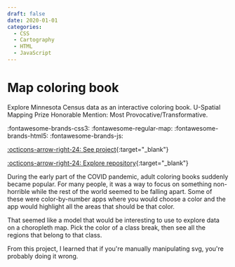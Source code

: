 ```yaml
---
draft: false 
date: 2020-01-01
categories:
  - CSS
  - Cartography
  - HTML
  - JavaScript
---
```



# Map coloring book

Explore Minnesota Census data as an interactive coloring book. U-Spatial Mapping Prize Honorable Mention: Most Provocative/Transformative.

:fontawesome-brands-css3:
:fontawesome-regular-map:
:fontawesome-brands-html5:
:fontawesome-brands-js:

[:octicons-arrow-right-24: See project](https://projects.travisormsby.com/map-coloring-book){:target="_blank"}

[:octicons-arrow-right-24: Explore repository](https://github.com/travisormsby/map-coloring-book){:target="_blank"}

<!-- more -->

During the early part of the COVID pandemic, adult coloring books suddenly became popular. For many people, it was a way to focus on something non-horrible while the rest of the world seemed to be falling apart. Some of these were color-by-number apps where you would choose a color and the app would highlight all the areas that should be that color. 

That seemed like a model that would be interesting to use to explore data on a choropleth map. Pick the color of a class break, then see all the regions that belong to that class. 

From this project, I learned that if you're manually manipulating svg, you're probably doing it wrong.